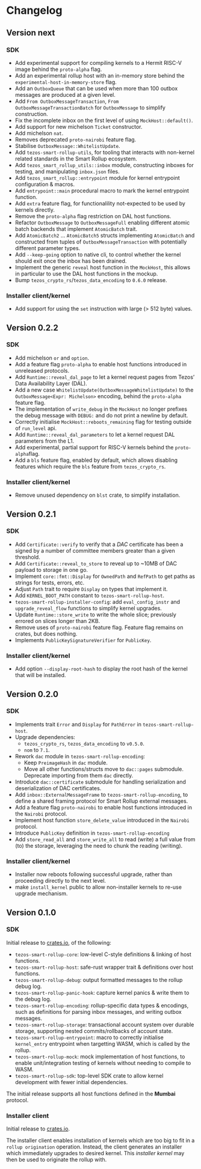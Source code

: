 # Changelog

## Version next

### SDK
- Add experimental support for compiling kernels to a Hermit RISC-V image behind the `proto-alpha` flag.
- Add an experimental rollup host with an in-memory store behind the `experimental-host-in-memory-store` flag.
- Add an `OutboxQueue` that can be used when more than 100 outbox messages are produced at a given level.
- Add `From OutboxMessageTransaction`, `From OutboxMessageTransactionBatch` for `OutboxMessage` to simplify construction.
- Fix the incomplete inbox on the first level of using `MockHost::default()`.
- Add support for new michelson `Ticket` constructor.
- Add michelson `nat`.
- Removes deprecated `proto-nairobi` feature flag.
- Stabilise `OutboxMessage::WhitelistUpdate`.
- Add `tezos-smart-rollup-utils`, for tooling that interacts with non-kernel related standards in the Smart Rollup ecosystem.
- Add `tezos_smart_rollup_utils::inbox` module, constructing inboxes for testing, and manipulating `inbox.json` files.
- Add `tezos_smart_rollup::entrypoint` module for kernel entrypoint configuration & macros.
- Add `entrypoint::main` procedural macro to mark the kernel entrypoint function.
- Add `extra` feature flag, for functionalility not-expected to be used by kernels directly.
- Remove the `proto-alpha` flag restriction on DAL host functions.
- Refactor `OutboxMessage` to `OutboxMessageFull` enabling different atomic batch backends that implement `AtomicBatch` trait.
- Add `AtomicBatch2` ... `AtomicBatch5` structs implementing `AtomicBatch` and constructed from tuples
  of `OutboxMessageTransaction` with potentially different parameter types.
- Add `--keep-going` option to native cli, to control whether the kernel should exit once the inbox has been drained.
- Implement the generic `reveal` host function in the `MockHost`, this allows in particular to use the DAL host functions in the mockup.
- Bump `tezos_crypto_rs`/`tezos_data_encoding` to `0.6.0` release.

### Installer client/kernel

- Add support for using the `set` instruction with large (> 512 byte) values.

## Version 0.2.2

### SDK

- Add michelson `or` and `option`.
- Add a feature flag `proto-alpha` to enable host functions introduced in
  unreleased protocols.
- Add `Runtime::reveal_dal_page` to let a kernel request pages from Tezos’ Data
  Availability Layer (DAL).
- Add a new case `WhitelistUpdate(OutboxMessageWhitelistUpdate)` to the
  `OutboxMessage<Expr: Michelson>` encoding, behind the `proto-alpha` feature flag.
- The implementation of `write_debug` in the `MockHost` no longer prefixes the debug message
  with `DEBUG:` and do not print a newline by default.
- Correctly initialise `MockHost::reboots_remaining` flag for testing outside of `run_level` api.
- Add `Runtime::reveal_dal_parameters` to let a kernel request DAL parameters from the L1.
- Add experimental, partial support for RISC-V kernels behind the `proto-alpha`flag.
- Add a `bls` feature flag, enabled by default, which allows disabling features which require
  the `bls` feature from `tezos_crypto_rs`.

### Installer client/kernel

- Remove unused dependency on `blst` crate, to simplify installation.

## Version 0.2.1

### SDK

- Add `Certificate::verify` to verify that a *DAC* certificate has been a signed by a number of
  committee members greater than a given threshold.
- Add `Certificate::reveal_to_store` to reveal up to ~10MB of DAC payload to storage in one go.
- Implement `core::fmt::Display` for `OwnedPath` and `RefPath` to get paths as strings for tests, errors, etc.
- Adjust `Path` trait to require `Display` on types that implement it.
- Add `KERNEL_BOOT_PATH` constant to `tezos-smart-rollup-host`.
- `tezos-smart-rollup-installer-config`: add `eval_config_instr` and `upgrade_reveal_flow` functions to
  simplify kernel upgrades.
- Update `Runtime::store_write` to write the whole slice; previously errored on slices longer than 2KB.
- Remove uses of `proto-nairobi` feature flag. Feature flag remains on crates, but does nothing.
- Implements `PublicKeySignatureVerifier` for `PublicKey`.

### Installer client/kernel

- Add option `--display-root-hash` to display the root hash of the kernel that will be installed.

## Version 0.2.0

### SDK

- Implements trait `Error` and `Display` for `PathError` in `tezos-smart-rollup-host`.
- Upgrade dependencies:
  - `tezos_crypto_rs`, `tezos_data_encoding` to `v0.5.0`.
  - `nom` to `7.1`.
- Rework `dac` module in `tezos-smart-rollup-encoding`:
  -  Keep `PreimageHash` in `dac` module.
  -  Move all other functions/structs move to `dac::pages` submodule. Deprecate importing from them `dac` directly.
- Introduce `dac::certificate` submodule for handling serialization and deserialization of DAC certificates.
- Add `inbox::ExternalMessageFrame` to `tezos-smart-rollup-encoding`, to define a shared framing protocol for
  Smart Rollup external messages.
- Add a feature flag `proto-nairobi` to enable host functions introduced in the `Nairobi`
  protocol.
- Implement host function `store_delete_value` introduced in the `Nairobi` protocol.
- Introduce `PublicKey` definition in `tezos-smart-rollup-encoding`
- Add `store_read_all` and `store_write_all` to read (write) a full value from (to) the
  storage, leveraging the need to chunk the reading (writing).

### Installer client/kernel

- Installer now reboots following successful upgrade, rather than proceeding directly to the next level.
- make `install_kernel` public to allow non-installer kernels to re-use upgrade mechanism.

## Version 0.1.0

### SDK

Initial release to [crates.io](https://crates.io/crates/tezos-smart-rollup), of the following:

- `tezos-smart-rollup-core`: low-level C-style definitions & linking of host functions.
- `tezos-smart-rollup-host`: safe-rust wrapper trait & definitions over host functions.
- `tezos-smart-rollup-debug`: output formatted messages to the rollup debug log.
- `tezos-smart-rollup-panic-hook`: capture kernel panics & write them to the debug log.
- `tezos-smart-rollup-encoding`: rollup-specific data types & encodings, such as definitions
  for parsing inbox messages, and writing outbox messages.
- `tezos-smart-rollup-storage`: transactional account system over durable storage, supporting
  nested commits/rollbacks of account state.
- `tezos-smart-rollup-entrypoint`: macro to correctly initialise `kernel_entry` entrypoint when
  targetting WASM, which is called by the rollup.
- `tezos-smart-rollup-mock`: mock implementation of host functions, to enable unit/integration
  testing of kernels without needing to compile to WASM.
- `tezos-smart-rollup-sdk`: top-level SDK crate to allow kernel development with fewer initial
  dependencies.

The initial release supports all host functions defined in the **Mumbai** protocol.

### Installer client

Initial release to [crates.io](https://crates.io/crates/tezos-smart-rollup-installer).

The installer client enables installation of kernels which are too big to fit in a `rollup origination`
operation. Instead, the client generates an installer which immediately upgrades to desired kernel. This
*installer kernel* may then be used to originate the rollup with.

